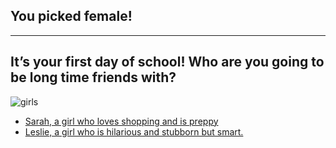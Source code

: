 ## You picked female!
---
It’s your first day of school! Who are you going to be long time friends with?
---
![girls](/github-learning/cyoadventures/kk.jpg/)

* [Sarah, a girl who loves shopping and is preppy](Sarah.md)
* [Leslie, a girl who is hilarious and stubborn but smart.](Leslie.md)
